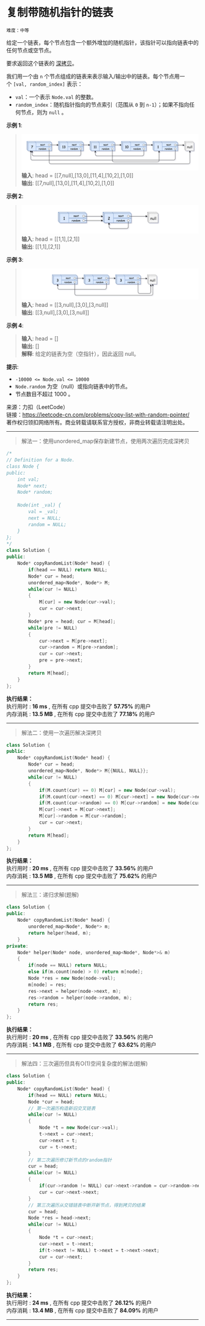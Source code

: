# 复制带随机指针的链表 #  
`难度：中等` 

给定一个链表，每个节点包含一个额外增加的随机指针，该指针可以指向链表中的任何节点或空节点。  

要求返回这个链表的 [深拷贝](https://baike.baidu.com/item/%E6%B7%B1%E6%8B%B7%E8%B4%9D/22785317?fr=aladdin)。  

我们用一个由 `n` 个节点组成的链表来表示输入/输出中的链表。每个节点用一个 `[val, random_index]` 表示：  
- `val`：一个表示 `Node.val` 的整数。  
- `random_index`：随机指针指向的节点索引（范围从 `0` 到 `n-1`）；如果不指向任何节点，则为 `null` 。  

**示例 1**:  
>!["示例 1"](./pic/e1.png "示例 1")
>**输入**: head = [[7,null],[13,0],[11,4],[10,2],[1,0]]  
>**输出**: [[7,null],[13,0],[11,4],[10,2],[1,0]]  

**示例 2**:  
>!["示例 2"](./pic/e2.png "示例 2")
>**输入**: head = [[1,1],[2,1]]  
>**输出**: [[1,1],[2,1]]  

**示例 3**:  
>!["示例 3"](./pic/e3.png "示例 3")
>**输入**: head = [[3,null],[3,0],[3,null]]  
>**输出**: [[3,null],[3,0],[3,null]]  

**示例 4**:  
>**输入**: head = []  
>**输出**: []  
>**解释**: 给定的链表为空（空指针），因此返回 null。  

**提示**:  
- `-10000 <= Node.val <= 10000`
- `Node.random` 为空（null）或指向链表中的节点。
- 节点数目不超过 1000 。

来源：力扣（LeetCode）  
链接：https://leetcode-cn.com/problems/copy-list-with-random-pointer/  
著作权归领扣网络所有。商业转载请联系官方授权，非商业转载请注明出处。  

---  
>解法一：使用unordered_map保存新建节点，使用两次遍历完成深拷贝  

```C++  
/*
// Definition for a Node.
class Node {
public:
    int val;
    Node* next;
    Node* random;
    
    Node(int _val) {
        val = _val;
        next = NULL;
        random = NULL;
    }
};
*/
class Solution {
public:
    Node* copyRandomList(Node* head) {
        if(head == NULL) return NULL;
        Node* cur = head;
        unordered_map<Node*, Node*> M;
        while(cur != NULL)
        {
            M[cur] = new Node(cur->val);
            cur = cur->next;
        }
        Node* pre = head; cur = M[head];
        while(pre != NULL)
        {
            cur->next = M[pre->next];
            cur->random = M[pre->random];
            cur = cur->next;
            pre = pre->next;
        }
        return M[head];
    }
};
```  

**执行结果：**  
执行用时 : **16 ms** , 在所有 cpp 提交中击败了 **57.75%** 的用户  
内存消耗 : **13.5 MB** , 在所有 cpp 提交中击败了 **77.18%** 的用户  

---  
>解法二：使用一次遍历解决深拷贝  

```C++  
class Solution {
public:
    Node* copyRandomList(Node* head) {
        Node* cur = head;
        unordered_map<Node*, Node*> M{{NULL, NULL}};
        while(cur != NULL)
        {
            if(M.count(cur) == 0) M[cur] = new Node(cur->val);
            if(M.count(cur->next) == 0) M[cur->next] = new Node(cur->next->val);
            if(M.count(cur->random) == 0) M[cur->random] = new Node(cur->random->val);
            M[cur]->next = M[cur->next];
            M[cur]->random = M[cur->random];
            cur = cur->next;
        }
        return M[head];
    }
};
```  

**执行结果：**  
执行用时 : **20 ms** , 在所有 cpp 提交中击败了 **33.56%** 的用户  
内存消耗 : **13.5 MB** , 在所有 cpp 提交中击败了 **75.62%** 的用户  

---  
>解法三：递归求解(题解)  

```C++  
class Solution {
public:
    Node* copyRandomList(Node* head) {
        unordered_map<Node*, Node*> m;
        return helper(head, m);
    }
private:
    Node* helper(Node* node, unordered_map<Node*, Node*>& m)
    {
        if(node == NULL) return NULL;
        else if(m.count(node) > 0) return m[node];
        Node *res = new Node(node->val);
        m[node] = res;
        res->next = helper(node->next, m);
        res->random = helper(node->random, m);
        return res;
    }
};
```  

**执行结果：**  
执行用时 : **20 ms** , 在所有 cpp 提交中击败了 **33.56%** 的用户  
内存消耗 : **14.1 MB** , 在所有 cpp 提交中击败了 **63.62%** 的用户  

---  
>解法四：三次遍历但具有O(1)空间复杂度的解法(题解)  

```C++  
class Solution {
public:
    Node* copyRandomList(Node* head) {
        if(head == NULL) return NULL;
        Node *cur = head;
        // 第一次遍历构造新旧交叉链表
        while(cur != NULL)
        {
            Node *t = new Node(cur->val);
            t->next = cur->next;
            cur->next = t;
            cur = t->next;
        }
        // 第二次遍历修订新节点的random指针
        cur = head;
        while(cur != NULL)
        {
            if(cur->random != NULL) cur->next->random = cur->random->next;
            cur = cur->next->next;
        }
        // 第三次遍历从交错链表中断开新节点，得到拷贝的结果
        cur = head;
        Node *res = head->next;
        while(cur != NULL)
        {
            Node *t = cur->next;
            cur->next = t->next;
            if(t->next != NULL) t->next = t->next->next;
            cur = cur->next;
        }
        return res;
    }
};
```  

**执行结果：**  
执行用时 : **24 ms** , 在所有 cpp 提交中击败了 **26.12%** 的用户  
内存消耗 : **13.4 MB** , 在所有 cpp 提交中击败了 **84.09%** 的用户  

---  